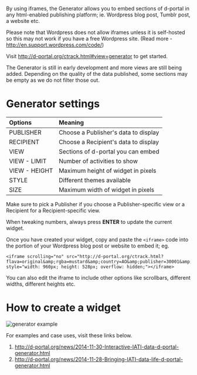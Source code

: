 By using iframes, the Generator allows you to embed sections of d-portal in any html-enabled publishing platform; ie. Wordpress blog post, Tumblr post, a website etc.

Please note that Wordpress does not allow iframes unless it is self-hosted so this may not work if you have a free Wordpress site. (Read more - http://en.support.wordpress.com/code/)

Visit http://d-portal.org/ctrack.html#view=generator to get started.

The Generator is still in early development and more views are still being added. Depending on the quality of the data published, some sections may be empty as we do not filter those out.


Generator settings
==========================================

| Options  | Meaning  |
| :------------ |:---------------|
| PUBLISHER      | Choose a Publisher's data to display |
| RECIPIENT      | Choose a Recipient's data to display |
| VIEW      | Sections of d-portal you can embed |
| VIEW - LIMIT    | Number of activities to show |
| VIEW - HEIGHT   | Maximum height of widget in pixels |
| STYLE      | Different themes available |
| SIZE      | Maximum width of widget in pixels |


Make sure to pick a Publisher if you choose a Publisher-specific view or a Recipient for a Recipient-specific view.

When tweaking numbers, always press **ENTER** to update the current widget.

Once you have created your widget, copy and paste the ```<iframe>``` code into the portion of your Wordpress blog post or website to embed it; eg.

```
<iframe scrolling="no" src="http://d-portal.org/ctrack.html?flava=original&amp;rgba=mustard&amp;country=AO&amp;publisher=30001&amp;#view=frame&amp;frame=publisher_countries" style="width: 960px; height: 528px; overflow: hidden;"></iframe>
```

You can also edit the iframe to include other options like scrollbars, different widths, different heights etc.




How to create a widget
==========================================

![generator example](http://devinit.org/wp-content/uploads/2014/11/gen-screen-DIPR-sectors-search.jpg)

For examples and case uses, visit these links below.

1. http://d-portal.org/news/2014-11-30-Interactive-IATI-data-d-portal-generator.html
2. http://d-portal.org/news/2014-11-28-Bringing-IATI-data-life-d-portal-generator.html




